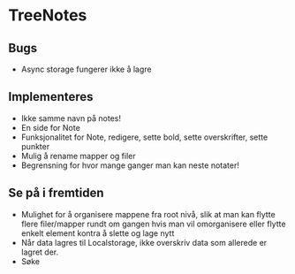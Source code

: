 # TreeNotes

## Bugs

- Async storage fungerer ikke å lagre

## Implementeres

- Ikke samme navn på notes!
- En side for Note
- Funksjonalitet for Note, redigere, sette bold, sette overskrifter, sette punkter
- Mulig å rename mapper og filer
- Begrensning for hvor mange ganger man kan neste notater!

## Se på i fremtiden

- Mulighet for å organisere mappene fra root nivå, slik at man kan flytte flere filer/mapper rundt om gangen hvis man vil omorganisere eller flytte enkelt element kontra å slette og lage nytt
- Når data lagres til Localstorage, ikke overskriv data som allerede er lagret der.
- Søke
